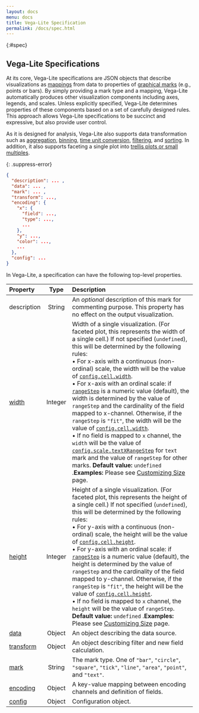 ```yaml
---
layout: docs
menu: docs
title: Vega-Lite Specification
permalink: /docs/spec.html
---
```


{:#spec}
## Vega-Lite Specifications

At its core, Vega-Lite specifications are JSON objects that describe visualizations as [mappings](encoding.html) from data to properties of [graphical marks](mark.html) (e.g., points or bars). By simply providing a mark type and a mapping, Vega-Lite automatically produces other visualization components including axes, legends, and scales. Unless explicitly specified, Vega-Lite determines properties of these components based on a set of carefully designed rules. This approach allows Vega-Lite specifications to be succinct and expressive, but also provide user control.

As it is designed for analysis, Vega-Lite also supports data transformation such as [aggregation](aggregate.html), [binning](bin.html), [time unit conversion](timeunit.html), [filtering](transform.html), and [sorting](sort.html). In addition, it also supports faceting a single plot into [trellis plots or small multiples](https://en.wikipedia.org/wiki/Small_multiple).

{: .suppress-error}
```json
{
  "description": ... ,
  "data": ... ,
  "mark": ... ,
  "transform": ...,
  "encoding": {
    "x": {
      "field": ...,
      "type": ...,
      ...
    },
    "y": ...,
    "color": ...,
    ...
  },
  "config": ...
}
```

In Vega-Lite, a specification can have the following top-level properties.

| Property             | Type          | Description    |
| :------------        |:-------------:| :------------- |
| description          | String     | An _optional_ description of this mark for commenting purpose. This property has no effect on the output visualization. |
| [width](size.html)   | Integer       | Width of a single visualization.  (For faceted plot, this represents the width of a single cell.)  If not specified (`undefined`), this will be determined by the following rules: <br/>  • For x-axis with a continuous (non-ordinal) scale, the width will be the value of [`config.cell.width`](config.html#cell-config). <br/>  • For x-axis with an ordinal scale: if [`rangeStep`](scale.html#ordinal) is a numeric value (default), the width is determined by the value of `rangeStep` and the cardinality of the field mapped to x-channel.   Otherwise, if the `rangeStep` is `"fit"`, the width will be the value of [`config.cell.width`](config.html#cell-config). <br/>  • If no field is mapped to `x` channel, the `width` will be the value of [`config.scale.textXRangeStep`](size.html#default-width-and-height) for `text` mark and the value of `rangeStep` for other marks. <span class="note-line"> __Default value:__ `undefined` .</span><span class="note-line">__Examples:__ Please see [Customizing Size](size.html) page.</span> |
| [height](size.html)  | Integer       | Height of a single visualization.  (For faceted plot, this represents the height of a single cell.)  If not specified (`undefined`), this will be determined by the following rules: <br/>  • For y-axis with a continuous (non-ordinal) scale, the height will be the value of [`config.cell.height`](config.html#cell-config). <br/>  • For y-axis with an ordinal scale: if [`rangeStep`](scale.html#ordinal) is a numeric value (default), the height is determined by the value of `rangeStep` and the cardinality of the field mapped to y-channel.   Otherwise, if the `rangeStep` is `"fit"`, the height will be the value of [`config.cell.height`](config.html#cell-config). <br/>  • If no field is mapped to `x` channel, the `height` will be the value of `rangeStep`. <span class="note-line"> __Default value:__ `undefined` .</span><span class="note-line">__Examples:__ Please see [Customizing Size](size.html) page.</span> |
| [data](data.html)    | Object        | An object describing the data source. |
| [transform](transform.html) | Object | An object describing filter and new field calculation. |
| [mark](mark.html)    | String        | The mark type. One of `"bar"`, `"circle"`, `"square"`, `"tick"`, `"line"`, `"area"`, `"point"`, and `"text"`. |
| [encoding](encoding.html) | Object   | A key-value mapping between encoding channels and definition of fields. |
| [config](config.html)   | Object     | Configuration object. |

